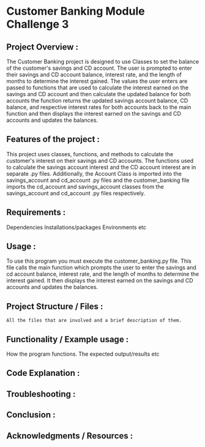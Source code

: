 # Customer Banking Module Challenge 3
## Project Overview :
<p> The Customer Banking project is designed to use Classes to set the balance of the customer's savings and CD account.  The user is prompted to enter their savings and CD account balance, interest rate, and the length of months to determine the interest gained. The values the user enters are passed to functions  that are used to calculate the interest earned on the savings and CD account and then calculate the updated balance for both accounts the function returns the updated savings account balance, CD balance, and respective interest rates for both accounts back to the main function and then displays the interest earned on the savings and CD accounts and updates the balances.</p>

## Features of the project :
<p>This project uses classes, functions, and methods to calculate the customer's interest on their savings and CD accounts. The functions used to calculate the savings account interest and the CD account interest are
in separate .py files. Additionally, the Account Class is imported into the savings_account and cd_account .py files and the customer_banking file imports the cd_account and savings_account classes from the savings_account and cd_account .py files respectively.</p>	

## Requirements :
Dependencies
Installations/packages
Environments
etc

## Usage :
<p>To use this program you must execute the customer_banking.py file.  This file calls the main function which prompts the user to enter the savings and cd account balance, interest rate, and the length of months to determine the interest gained. It then displays the interest earned on the savings and CD accounts and updates the balances.</p>

## Project Structure / Files  :
	All the files that are involved and a brief description of them.
## Functionality / Example usage :
How the program functions.
The expected output/results
etc
## Code Explanation :
## Troubleshooting :
## Conclusion :
## Acknowledgments / Resources :
